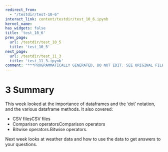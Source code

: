 ```yaml
---
redirect_from:
  - "/testdir/test-10-6"
interact_link: content/testdir/test_10_6.ipynb
kernel_name: 
has_widgets: false
title: 'test_10_6'
prev_page:
  url: /testdir/test_10_5
  title: 'test_10_5'
next_page:
  url: /testdir/test_11_3
  title: 'test_11_3.ipynb'
comment: "***PROGRAMMATICALLY GENERATED, DO NOT EDIT. SEE ORIGINAL FILES IN /content***"
---
```


# 3 Summary

This week looked at the importance of dataframes and the ‘dot’ notation, and the various dataframe methods. It also covered:
* CSV filesCSV files
* Comparison operatorsComparison operators
* Bitwise operators.Bitwise operators.

Next week looks at weather data and how to use the data to get answers to your questions.

